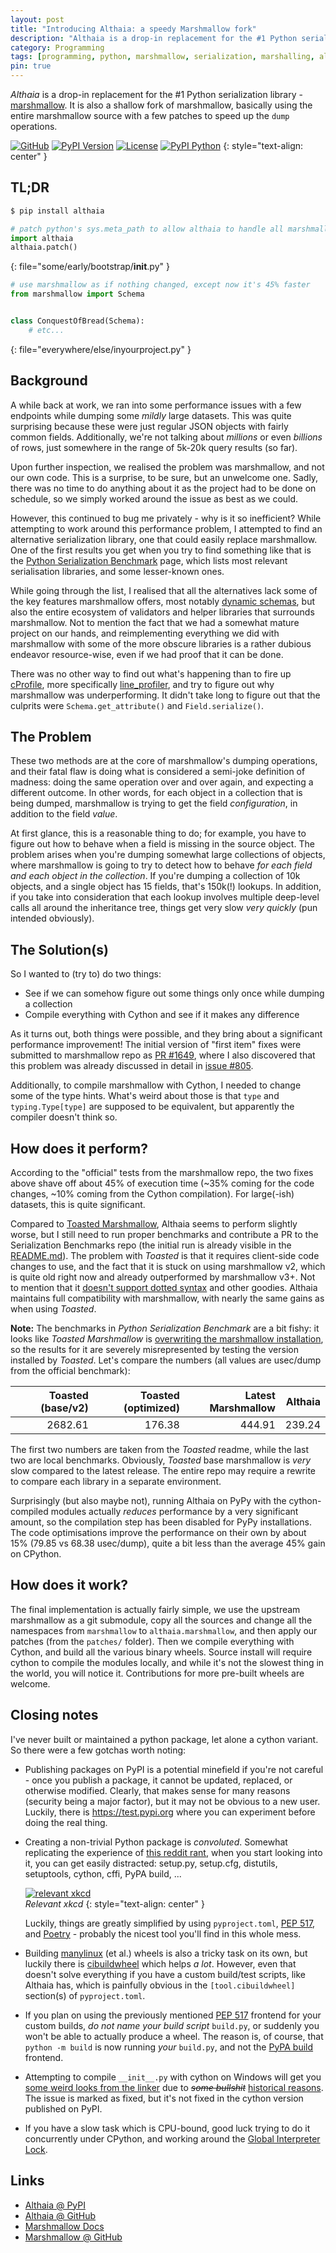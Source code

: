```yaml
---
layout: post
title: "Introducing Althaia: a speedy Marshmallow fork"
description: "Althaia is a drop-in replacement for the #1 Python serialization library - marshmallow"
category: Programming
tags: [programming, python, marshmallow, serialization, marshalling, althaia]
pin: true
---
```

_Althaia_ is a drop-in replacement for the #1 Python serialization library -
[marshmallow][]. It is also a shallow fork of marshmallow, basically using
the entire marshmallow source with a few patches to speed up the `dump` operations.

[![GitHub](https://badgen.net/badge/icon/github?icon=github&label)][althaia-repo]
[![PyPI Version](https://badgen.net/pypi/v/althaia)][althaia-pypi]
[![License](https://badgen.net/pypi/license/althaia)][althaia-pypi]
[![PyPI Python](https://badgen.net/pypi/python/althaia)][althaia-pypi]
{: style="text-align: center" }

## TL;DR

```bash
$ pip install althaia
```

```python
# patch python's sys.meta_path to allow althaia to handle all marshmallow imports
import althaia
althaia.patch()
```
{: file="some/early/bootstrap/__init__.py" }

```python
# use marshmallow as if nothing changed, except now it's 45% faster
from marshmallow import Schema


class ConquestOfBread(Schema):
    # etc...
```
{: file="everywhere/else/inyourproject.py" }

## Background

A while back at work, we ran into some performance issues with a few endpoints while dumping
some _mildly_ large datasets. This was quite surprising because these were just regular
JSON objects with fairly common fields. Additionally, we're not talking about _millions_
or even _billions_ of rows, just somewhere in the range of 5k-20k query results (so far).

Upon further inspection, we realised the problem was marshmallow, and not our own code.
This is a surprise, to be sure, but an unwelcome one. Sadly, there was no time to do anything
about it as the project had to be done on schedule, so we simply worked around the issue
as best as we could.

However, this continued to bug me privately - why is it so inefficient? While attempting to
work around this performance problem, I attempted to find an alternative serialization
library, one that could easily replace marshmallow. One of the first results you get when
you try to find something like that is the [Python Serialization Benchmark][benchmarks] page,
which lists most relevant serialisation libraries, and some lesser-known ones.

While going through the list, I realised that all the alternatives lack some of the key
features marshmallow offers, most notably [dynamic schemas][], but also the entire ecosystem
of validators and helper libraries that surrounds marshmallow. Not to mention the fact that
we had a somewhat mature project on our hands, and reimplementing everything we did with
marshmallow with some of the more obscure libraries is a rather dubious endeavor resource-wise,
even if we had proof that it can be done.

There was no other way to find out what's happening than to fire up [cProfile][], more
specifically [line_profiler][], and try to figure out why marshmallow was underperforming.
It didn't take long to figure out that the culprits were `Schema.get_attribute()` and
`Field.serialize()`.

## The Problem

These two methods are at the core of marshmallow's dumping operations, and their fatal flaw
is doing what is considered a semi-joke definition of madness: doing the same operation over
and over again, and expecting a different outcome. In other words, for each object in a
collection that is being dumped, marshmallow is trying to get the field _configuration_, in
addition to the field _value_.

At first glance, this is a reasonable thing to do; for example, you have to figure out how
to behave when a field is missing in the source object. The problem arises when you're dumping
somewhat large collections of objects, where marshmallow is going to try to detect how to
behave _for each field and each object in the collection_. If you're dumping a collection of
10k objects, and a single object has 15 fields, that's 150k(!) lookups. In addition, if you
take into consideration that each lookup involves multiple deep-level calls all around the
inheritance tree, things get very slow _very quickly_ (pun intended obviously).

## The Solution(s)

So I wanted to (try to) do two things:

* See if we can somehow figure out some things only once while dumping a collection
* Compile everything with Cython and see if it makes any difference

As it turns out, both things were possible, and they bring about a significant performance
improvement! The initial version of "first item" fixes were submitted to marshmallow repo as
[PR #1649][pr1649], where I also discovered that this problem was already discussed in detail
in [issue #805][issue805].

Additionally, to compile marshmallow with Cython, I needed to change some of the type hints.
What's weird about those is that `type` and `typing.Type[type]` are supposed to be equivalent,
but apparently the compiler doesn't think so.

## How does it perform?

According to the "official" tests from the marshmallow repo, the two fixes above shave off about
45% of execution time (~35% coming for the code changes, ~10% coming from the Cython compilation).
For large(-ish) datasets, this is quite significant.

Compared to [Toasted Marshmallow][toasted], Althaia seems to perform slightly worse, but I
still need to run proper benchmarks and contribute a PR to the Serialization Benchmarks repo
(the initial run is already visible in the [README.md][readme-how-fast]). The problem with _Toasted_
is that it requires client-side code changes to use, and the fact that it is stuck on using
marshmallow v2, which is quite old right now and already outperformed by marshmallow v3+.
Not to mention that it [doesn't support dotted syntax][toasted-dotted] and other goodies.
Althaia maintains full compatibility with marshmallow, with nearly the same gains as when using
_Toasted_.

**Note:** The benchmarks in _Python Serialization Benchmark_ are a bit fishy: it looks like
_Toasted Marshmallow_ is [overwriting the marshmallow installation][toasted-benchmark], so the
results for it are severely misrepresented by testing the version installed by _Toasted_.
Let's compare the numbers (all values are usec/dump from the official benchmark):

| Toasted (base/v2) | Toasted (optimized) | Latest Marshmallow | Althaia |
|------------------:|--------------------:|-------------------:|--------:|
|           2682.61 |              176.38 |             444.91 |  239.24 |

The first two numbers are taken from the _Toasted_ readme, while the last two are local benchmarks.
Obviously, _Toasted_ base marshmallow is _very_ slow compared to the latest release. The entire
repo may require a rewrite to compare each library in a separate environment.

Surprisingly (but also maybe not), running Althaia on PyPy with the cython-compiled modules actually
_reduces_ performance by a very significant amount, so the compilation step has been disabled for
PyPy installations. The code optimisations improve the performance on their own by about 15%
(79.85 vs 68.38 usec/dump), quite a bit less than the average 45% gain on CPython.

## How does it work?

The final implementation is actually fairly simple, we use the upstream marshmallow as a git
submodule, copy all the sources and change all the namespaces from `marshmallow` to
`althaia.marshmallow`, and then apply our patches (from the `patches/` folder). Then we compile
everything with Cython, and build all the various binary wheels. Source install will require
cython to compile the modules locally, and while it's not the slowest thing in the world, you
will notice it. Contributions for more pre-built wheels are welcome.

## Closing notes

I've never built or maintained a python package, let alone a cython variant. So there were a
few gotchas worth noting:

* Publishing packages on PyPI is a potential minefield if you're not careful - once you publish
  a package, it cannot be updated, replaced, or otherwise modified. Clearly, that makes sense for
  many reasons (security being a major factor), but it may not be obvious to a new user. Luckily,
  there is <https://test.pypi.org> where you can experiment before doing the real thing.

* Creating a non-trivial Python package is _convoluted_. Somewhat replicating the experience of
  [this reddit rant][reddit-rant], when you start looking into it, you can get easily distracted:
  setup.py, setup.cfg, distutils, setuptools, cython, cffi, PyPA build, ...

  [![relevant xkcd](https://imgs.xkcd.com/comics/python_environment.png)](https://xkcd.com/1987/)
  <br />_Relevant xkcd_
  {: style="text-align: center" }

  Luckily, things are greatly simplified by using `pyproject.toml`, [PEP 517][pep-517], and
  [Poetry][poetry] - probably the nicest tool you'll find in this whole mess.

* Building [manylinux][] (et al.) wheels is also a tricky task on its own, but luckily there is
  [cibuildwheel][] which helps _a lot_. However, even that doesn't solve everything if you have
  a custom build/test scripts, like Althaia has, which is painfully obvious in the
  `[tool.cibuildwheel]` section(s) of `pyproject.toml`.

* If you plan on using the previously mentioned [PEP 517][pep-517] frontend for your custom builds,
  _do not name your build script_ `build.py`, or suddenly you won't be able to actually produce
  a wheel. The reason is, of course, that `python -m build` is now running _your_ `build.py`, and
  not the [PyPA build][pypa-build] frontend.

* Attempting to compile `__init__.py` with cython on Windows will get you
  [some weird looks from the linker][cython-linker-issue] due to ~~_some bullshit_~~ [historical
  reasons][python-issue35893]. The issue is marked as fixed, but it's not fixed in the cython
  version published on PyPI.

* If you have a slow task which is CPU-bound, good luck trying to do it concurrently under CPython,
  and working around the [Global Interpreter Lock][python-gil].

## Links

* [Althaia @ PyPI][althaia-pypi]
* [Althaia @ GitHub][althaia-repo]
* [Marshmallow Docs][marshmallow]
* [Marshmallow @ GitHub][marshmallow-repo]


[althaia-pypi]: https://pypi.org/project/althaia/
[althaia-repo]: https://github.com/dsimidzija/python-althaia
[benchmarks]: https://voidfiles.github.io/python-serialization-benchmark/
[cProfile]: https://docs.python.org/3/library/profile.html
[cibuildwheel]: https://github.com/pypa/cibuildwheel
[cython-linker-issue]: https://github.com/cython/cython/issues/2968
[dynamic schemas]: https://stevenloria.com/dynamic-schemas-in-marshmallow/
[issue805]: https://github.com/marshmallow-code/marshmallow/issues/805
[line_profiler]: https://github.com/rkern/line_profiler
[manylinux]: https://github.com/pypa/manylinux
[marshmallow-repo]: https://github.com/marshmallow-code/marshmallow
[marshmallow]: https://marshmallow.readthedocs.io/
[pep-517]: https://www.python.org/dev/peps/pep-0517/
[poetry]: https://python-poetry.org/
[pr1649]: https://github.com/marshmallow-code/marshmallow/pull/1649
[pypa-build]: https://github.com/pypa/build
[python-gil]: https://wiki.python.org/moin/GlobalInterpreterLock
[python-issue35893]: https://bugs.python.org/issue35893
[readme-how-fast]: https://github.com/dsimidzija/python-althaia/blob/feature/ci/README.md#how-fast-is-it
[reddit-rant]: https://www.reddit.com/r/Python/comments/fd039n/python_packaging_documentation_sucks/
[toasted-benchmark]: https://github.com/voidfiles/python-serialization-benchmark/issues/12
[toasted-dotted]: https://github.com/marshmallow-code/marshmallow/issues/805#issuecomment-530954571
[toasted]: https://github.com/lyft/toasted-marshmallow
